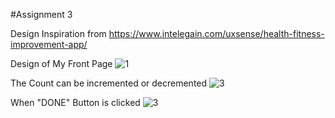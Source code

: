 #Assignment 3

Design Inspiration from https://www.intelegain.com/uxsense/health-fitness-improvement-app/

Design of My Front Page 
![1](https://user-images.githubusercontent.com/98040179/150978269-dba8822d-e8fb-47e4-82c5-7ccbde56de8d.png)



The Count can be incremented or decremented
![3](https://user-images.githubusercontent.com/98040179/150978322-e08b0280-c556-4d35-8cc8-21ece43739ae.png)



When "DONE" Button is clicked
![3](https://user-images.githubusercontent.com/98040179/150978385-2234affa-868d-4e05-9044-a36f4172421f.png)



 
